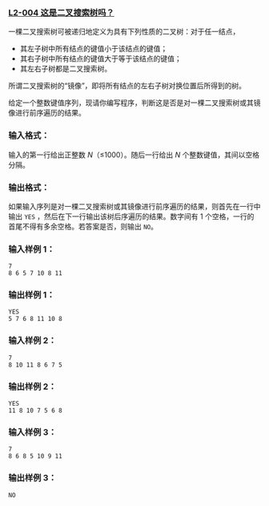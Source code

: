 ### [**L2-004 这是二叉搜索树吗？**](https://pintia.cn/problem-sets/994805046380707840/problems/994805070971912192)





一棵二叉搜索树可被递归地定义为具有下列性质的二叉树：对于任一结点，

- 其左子树中所有结点的键值小于该结点的键值；
- 其右子树中所有结点的键值大于等于该结点的键值；
- 其左右子树都是二叉搜索树。

所谓二叉搜索树的“镜像”，即将所有结点的左右子树对换位置后所得到的树。

给定一个整数键值序列，现请你编写程序，判断这是否是对一棵二叉搜索树或其镜像进行前序遍历的结果。

### 输入格式：

输入的第一行给出正整数 *N*（≤1000）。随后一行给出 *N* 个整数键值，其间以空格分隔。

### 输出格式：

如果输入序列是对一棵二叉搜索树或其镜像进行前序遍历的结果，则首先在一行中输出 `YES` ，然后在下一行输出该树后序遍历的结果。数字间有 1 个空格，一行的首尾不得有多余空格。若答案是否，则输出 `NO`。

### 输入样例 1：

```in
7
8 6 5 7 10 8 11
```

### 输出样例 1：

```out
YES
5 7 6 8 11 10 8
```

### 输入样例 2：

```in
7
8 10 11 8 6 7 5
```

### 输出样例 2：

```out
YES
11 8 10 7 5 6 8
```

### 输入样例 3：

```in
7
8 6 8 5 10 9 11
```

### 输出样例 3：

```out
NO
```



```cpp

```


